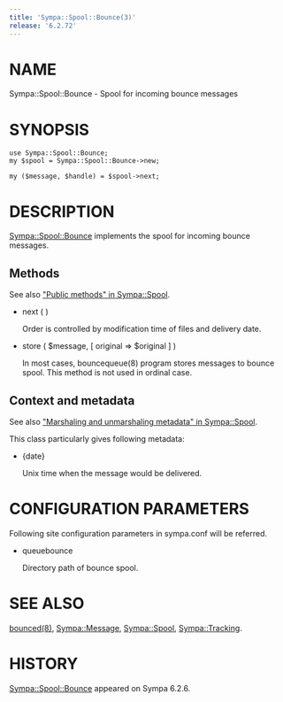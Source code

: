 ```yaml
---
title: 'Sympa::Spool::Bounce(3)'
release: '6.2.72'
---
```


# NAME

Sympa::Spool::Bounce - Spool for incoming bounce messages

# SYNOPSIS

    use Sympa::Spool::Bounce;
    my $spool = Sympa::Spool::Bounce->new;
    
    my ($message, $handle) = $spool->next;

# DESCRIPTION

[Sympa::Spool::Bounce](./Sympa-Spool-Bounce.3.md) implements the spool for incoming bounce messages.

## Methods

See also ["Public methods" in Sympa::Spool](./Sympa-Spool.3.md#public-methods).

- next ( )

    Order is controlled by modification time of files and delivery date.

- store ( $message, \[ original => $original \] )

    In most cases, bouncequeue(8) program stores messages to bounce spool.
    This method is not used in ordinal case.

## Context and metadata

See also ["Marshaling and unmarshaling metadata" in Sympa::Spool](./Sympa-Spool.3.md#marshaling-and-unmarshaling-metadata).

This class particularly gives following metadata:

- {date}

    Unix time when the message would be delivered.

# CONFIGURATION PARAMETERS

Following site configuration parameters in sympa.conf will be referred.

- queuebounce

    Directory path of bounce spool.

# SEE ALSO

[bounced(8)](./bounced.8.md), [Sympa::Message](./Sympa-Message.3.md), [Sympa::Spool](./Sympa-Spool.3.md), [Sympa::Tracking](./Sympa-Tracking.3.md).

# HISTORY

[Sympa::Spool::Bounce](./Sympa-Spool-Bounce.3.md) appeared on Sympa 6.2.6.
